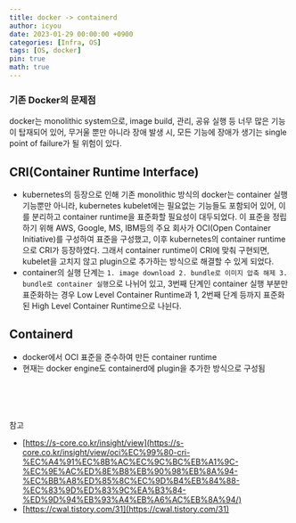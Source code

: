 ```yaml
---
title: docker -> containerd
author: icyou
date: 2023-01-29 00:00:00 +0900
categories: [Infra, OS]
tags: [OS, docker]
pin: true
math: true
---
```


### 기존 Docker의 문제점
docker는 monolithic system으로, image build, 관리, 공유 실행 등 너무 많은 기능이 탑재되어 있어, 무거울 뿐만 아니라 장애 발생 시, 모든 기능에 장애가 생기는 single point of failure가 될 위험이 있다.

## CRI(Container Runtime Interface)
- kubernetes의 등장으로 인해 기존 monolithic 방식의 docker는 container 실행 기능뿐만 아니라, kubernetes kubelet에는 필요없는 기능들도 포함되어 있어, 이를 분리하고 container runtime을 표준화할 필요성이 대두되었다. 이 표준을 정립하기 위해 AWS, Google, MS, IBM등의 주요 회사가 OCI(Open Container Initiative)를 구성하여 표준을 구성했고, 이후 kubernetes의 container runtime으로 CRI가 등장하였다. 그래서 container runtime이 CRI에 맞춰 구현되면, kubelet을 고치지 않고 plugin으로 추가하는 방식으로 해결할 수 있게 되었다.
- container의 실행 단계는 `1. image download 2. bundle로 이미지 압축 해제 3. bundle로 container 실행`으로 나뉘어 있고, 3번째 단계인 container 실행 부분만 표준화하는 경우 Low Level Container Runtime과 1, 2번째 단계 등까지 표준화된 High Level Container Runtime으로 나뉜다.

## Containerd
- docker에서 OCI 표준을 준수하여 만든 container runtime
- 현재는 docker engine도 containerd에 plugin을 추가한 방식으로 구성됨

<br/><br/><br/><br/>
참고 
- [https://s-core.co.kr/insight/view](https://s-core.co.kr/insight/view/oci%EC%99%80-cri-%EC%A4%91%EC%8B%AC%EC%9C%BC%EB%A1%9C-%EC%9E%AC%ED%8E%B8%EB%90%98%EB%8A%94-%EC%BB%A8%ED%85%8C%EC%9D%B4%EB%84%88-%EC%83%9D%ED%83%9C%EA%B3%84-%ED%9D%94%EB%93%A4%EB%A6%AC%EB%8A%94/)
- [https://cwal.tistory.com/31](https://cwal.tistory.com/31)